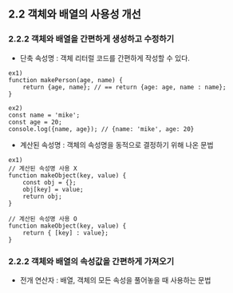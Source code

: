 ## 2.2 객체와 배열의 사용성 개선
### 2.2.2 객체와 배열을 간편하게 생성하고 수정하기
* 단축 속성명 : 객체 리터럴 코드를 간편하게 작성할 수 있다.
```
ex1)
function makePerson(age, name) {
    return {age, name}; // == return {age: age, name : name};
}

ex2)
const name = 'mike';
const age = 20;
console.log({name, age}); // {name: 'mike', age: 20}
```
* 계산된 속성명 : 객체의 속성명을 동적으로 결정하기 위해 나온 문법
```
ex1)
// 계산된 속성명 사용 X
function makeObject(key, value) {
    const obj = {};
    obj[key] = value;
    return obj;
}

// 계산된 속성명 사용 O
function makeObject(key, value) {
    return { [key] : value};
}
```

### 2.2.2 객체와 배열의 속성값을 간편하게 가져오기
* 전개 연산자 : 배열, 객체의 모든 속성을 풀어놓을 때 사용하는 문법


